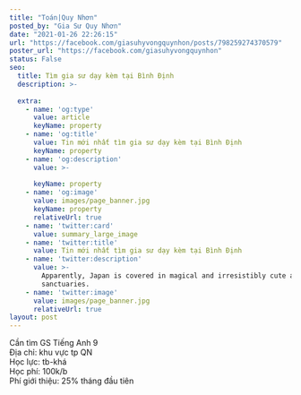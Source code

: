 ```yaml
---
title: "Toán|Quy Nhơn"
posted_by: "Gia Sư Quy Nhơn"
date: "2021-01-26 22:26:15"
url: "https://facebook.com/giasuhyvongquynhon/posts/798259274370579"
poster_url: "https://facebook.com/giasuhyvongquynhon"
status: False
seo:
  title: Tìm gia sư dạy kèm tại Bình Định
  description: >-
    
  extra:
    - name: 'og:type'
      value: article
      keyName: property
    - name: 'og:title'
      value: Tin mới nhất tìm gia sư dạy kèm tại Bình Định
      keyName: property
    - name: 'og:description'
      value: >-
        
      keyName: property
    - name: 'og:image'
      value: images/page_banner.jpg
      keyName: property
      relativeUrl: true
    - name: 'twitter:card'
      value: summary_large_image
    - name: 'twitter:title'
      value: Tin mới nhất tìm gia sư dạy kèm tại Bình Định
    - name: 'twitter:description'
      value: >-
        Apparently, Japan is covered in magical and irresistibly cute animal
        sanctuaries.
    - name: 'twitter:image'
      value: images/page_banner.jpg
      relativeUrl: true
layout: post
---
```

Cần tìm GS Tiếng Anh 9<br>Địa chỉ: khu vực tp QN<br>Học lực: tb-khá<br>Học phí: 100k/b<br>Phí giới thiệu: 25% tháng đầu tiên
